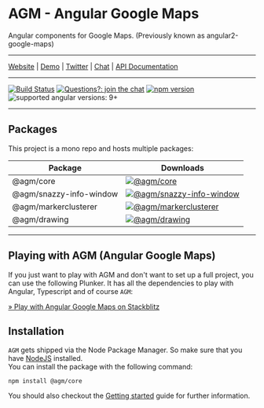 

# AGM - Angular Google Maps

Angular components for Google Maps. (Previously known as angular2-google-maps)

---

[Website](https://angular-maps.com/) | [Demo](https://stackblitz.com/edit/angular-google-maps-demo) | [Twitter](https://twitter.com/Sebholstein) | [Chat](https://discord.gg/XAr2ACE) | [API Documentation](https://angular-maps.com/api-docs/)

---

[![Build Status](https://travis-ci.org/SebastianM/angular-google-maps.svg?branch=master)](https://travis-ci.org/SebastianM/angular-google-maps) [![Questions?: join the chat](https://img.shields.io/badge/questions%3F-join%20the%20chat-blue.svg)](https://discord.gg/XAr2ACE) [![npm version](https://badge.fury.io/js/%40agm%2Fcore.svg)](https://www.npmjs.com/package/@agm/core) ![supported angular versions: 9+](https://img.shields.io/badge/supported%20angular%20versions-9.1+-green.svg)

---

## Packages

This project is a mono repo and hosts multiple packages:

| Package                  | Downloads                                                                                                                                         |
| ------------------------ | ------------------------------------------------------------------------------------------------------------------------------------------------- |
| @agm/core                | [![@agm/core](https://img.shields.io/npm/dm/@agm/core.svg)](https://www.npmjs.com/package/@agm/core)                                              |
| @agm/snazzy-info-window  | [![@agm/snazzy-info-window](https://img.shields.io/npm/dm/@agm/snazzy-info-window.svg)](https://www.npmjs.com/package/@agm/snazzy-info-window)    |
| @agm/markerclusterer | [![@agm/markerclusterer](https://img.shields.io/npm/dm/@agm/markerclusterer.svg)](https://www.npmjs.com/package/@agm/markerclusterer) |
| @agm/drawing | [![@agm/drawing](https://img.shields.io/npm/dm/@agm/drawing.svg)](https://www.npmjs.com/package/@agm/drawing) |

---

## Playing with AGM (Angular Google Maps)

If you just want to play with AGM and don't want to set up a full project, you can use the following Plunker. It has all the dependencies to play with Angular, Typescript and of course `AGM`:

[&raquo; Play with Angular Google Maps on Stackblitz](https://stackblitz.com/edit/angular-google-maps-demo)

## Installation

`AGM` gets shipped via the Node Package Manager. So make sure that you have [NodeJS](https://nodejs.org) installed.  
You can install the package with the following command:

```shell
npm install @agm/core
```

You should also checkout the [Getting started](https://angular-maps.com/guides/getting-started/) guide for further information.
